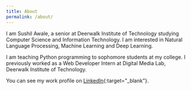 ```yaml
---
title: About
permalink: /about/
---
```


I am Sushil Awale, a senior at Deerwalk Institute of Technology studying Computer Science and Information Technology. I am interested in Natural Language Processing, Machine Learning and Deep Learning. 

I am teaching Python programming to sophomore students at my college. I previously worked as a Web Developer Intern at Digital Media Lab, Deerwalk Institute of Technology. 

You can see my work profile on [LinkedIn](https://www.linkedin.com/in/sushilawale){:target="_blank"}. 